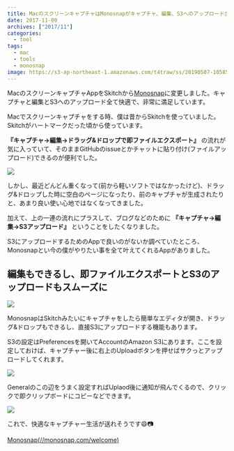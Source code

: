 ```yaml
---
title: MacのスクリーンキャプチャはMonosnapがキャプチャ、編集、S3へのアップロード全て快適で最高だったのでSkitchから乗り換え
date: 2017-11-09
archives: ["2017/11"]
categories:
  - tool
tags:
  - mac
  - tools
  - monosnap
image: https://s3-ap-northeast-1.amazonaws.com/t4traw/ss/20190507-105856.png
---
```

MacのスクリーンキャプチャAppをSkitchから[Monosnap](//monosnap.com/welcome)に変更しました。キャプチャと編集とS3へのアップロード全て快適で、非常に満足しています。

<!--more-->

Macでスクリーンキャプチャをする時、僕は昔からSkitchを使っていました。Skitchがハートマークだった頃から使っています。

**『キャプチャ→編集→ドラッグ&ドロップで即ファイルエクスポート』** の流れが気に入っていて、そのままGitHubのissueとかチャットに貼り付け(ファイルアップロード)できるのが便利でした。

![](https://s3-ap-northeast-1.amazonaws.com/t4traw/blog/kap20171109.gif)

しかし、最近どんどん重くなって(前から軽いソフトではなかったけど)、ドラッグ&ドロップした時に空白のページになったり、前のキャプチャが生成されたりと、あまり良い使い心地ではなくなってきました。

加えて、上の一連の流れにプラスして、ブログなどのために **『キャプチャ→編集→S3アップロード』** ということをしたくなりました。

S3にアップロードするためのAppで良いのがないか調べていたところ、Monosnapとい今の僕がやりたい事を全て叶えてくれるAppがありました。

## 編集もできるし、即ファイルエクスポートとS3のアップロードもスムーズに

![](https://s3-ap-northeast-1.amazonaws.com/t4traw/blog/Kapture_2017-11-09_at_11.42.42.gif)

MonosnapはSkitchみたいにキャプチャをしたら簡単なエディタが開き、ドラッグ&ドロップもできるし、直接S3にアップロードする機能もあります。

S3の設定はPreferencesを開いてAccountのAmazon S3にあります。ここを設定しておけば、キャプチャー後に右上のUploadボタンを押せばサクっとアップロードしてくれます。

![](https://s3-ap-northeast-1.amazonaws.com/t4traw/blog/2017-11-09_11-44-50.png)

Generalのこの辺をうまく設定すればUplaod後に通知が飛んでくるので、クリックで即クリップボードにコピーなどできます。

![](https://s3-ap-northeast-1.amazonaws.com/t4traw/blog/2017-11-09_11-49-02.png)

これで、快適なキャプチャー生活が送れそうです😄📷

[Monosnap(//monosnap.com/welcome)](//monosnap.com/welcome)
